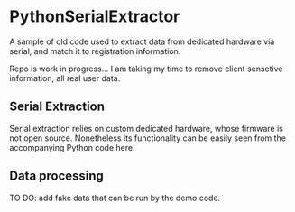 # PythonSerialExtractor
A sample of old code used to extract data from dedicated hardware via serial, and match it to registration information.

Repo is work in progress... I am taking my time to remove client sensetive information, all real user data.

## Serial Extraction
Serial extraction relies on custom dedicated hardware, whose firmware is not open source. Nonetheless its functionality can be easily seen from the accompanying Python code here.

## Data processing
TO DO: add fake data that can be run by the demo code.
